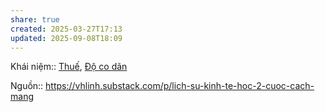 ```yaml
---
share: true
created: 2025-03-27T17:13
updated: 2025-09-08T18:09
---
```

Khái niệm:: [Thuế](../../%CE%9E%20Kh%C3%A1i%20ni%E1%BB%87m/Thu%E1%BA%BF.md), [Độ co dãn](../../%CE%9E%20Kh%C3%A1i%20ni%E1%BB%87m/%C4%90%E1%BB%99%20co%20d%C3%A3n.md)

Nguồn:: https://vhlinh.substack.com/p/lich-su-kinh-te-hoc-2-cuoc-cach-mang